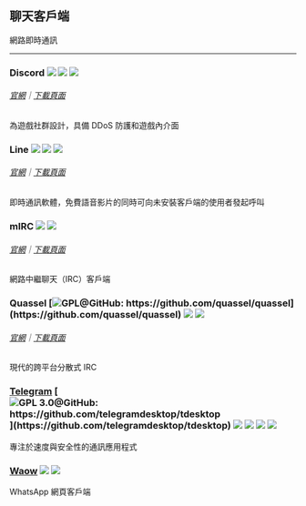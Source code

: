 ## 聊天客戶端

網路即時通訊

---

### Discord ![](../assets/earth-globe.png) ![](../assets/multi_platform.png) ![](../assets/windows-store.png)

###### [官網](https://discordapp.com/)｜[下載頁面](https://discordapp.com/download)

為遊戲社群設計，具備 DDoS 防護和遊戲內介面

### Line ![](../assets/earth-globe.png) ![](../assets/multi_platform.png) ![](../assets/windows-store.png)

###### [官網](https://line.me/zh-hans/)｜[下載頁面](https://line.me/zh-hans/download)

即時通訊軟體，免費語音影片的同時可向未安裝客戶端的使用者發起呼叫

### mIRC ![](../assets/earth-globe.png) ![](../assets/multi_platform.png)

###### [官網](http://www.mirc.com/)｜[下載頁面](http://www.mirc.com/get.html)

網路中繼聊天（IRC）客戶端

### Quassel [![](../assets/open-source-icon.png "GPL@GitHub: https://github.com/quassel/quassel")](https://github.com/quassel/quassel) ![](../assets/earth-globe.png) ![](../assets/multi_platform.png)

###### [官網](http://quassel-irc.org/)｜[下載頁面](http://quassel-irc.org/downloads)

現代的跨平台分散式 IRC

### [Telegram](https://desktop.telegram.org/) [![](../assets/open-source-icon.png "GPL 3.0@GitHub: https://github.com/telegramdesktop/tdesktop")](https://github.com/telegramdesktop/tdesktop) ![](../assets/earth-globe.png) ![](../assets/usb.png) ![](../assets/multi_platform.png) ![](../assets/windows-store.png)

專注於速度與安全性的通訊應用程式

### [Waow](http://dedg3.com/wao/) ![](../assets/earth-globe.png) ![](../assets/usb.png)

WhatsApp 網頁客戶端

